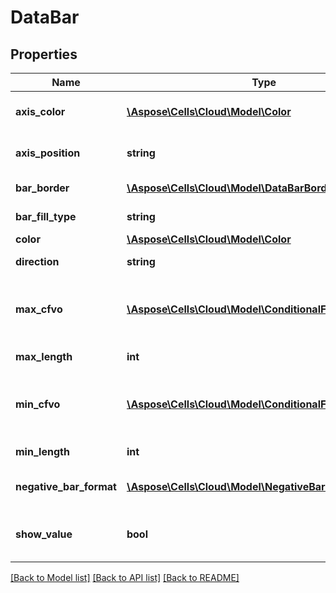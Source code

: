# DataBar

## Properties
Name | Type | Description | Notes
------------ | ------------- | ------------- | -------------
**axis_color** | [**\Aspose\Cells\Cloud\Model\Color**](Color.md) | Gets the color of the axis for cells with conditional formatting as data bars. | [optional] 
**axis_position** | **string** | Gets or sets the position of the axis of the data bars specified by a conditional    formatting rule. | [optional] 
**bar_border** | [**\Aspose\Cells\Cloud\Model\DataBarBorder**](DataBarBorder.md) | Gets an object that specifies the border of a data bar. | [optional] 
**bar_fill_type** | **string** | Gets or sets how a data bar is filled with color. | [optional] 
**color** | [**\Aspose\Cells\Cloud\Model\Color**](Color.md) | Get or set this DataBar&#39;s Color. | [optional] 
**direction** | **string** | Gets or sets the direction the databar is displayed. | [optional] 
**max_cfvo** | [**\Aspose\Cells\Cloud\Model\ConditionalFormattingValue**](ConditionalFormattingValue.md) | Get or set this DataBar&#39;s max value object.  Cannot set null or CFValueObject    with type FormatConditionValueType.Min to it. | [optional] 
**max_length** | **int** | Represents the max length of data bar . | [optional] 
**min_cfvo** | [**\Aspose\Cells\Cloud\Model\ConditionalFormattingValue**](ConditionalFormattingValue.md) | Get or set this DataBar&#39;s min value object.  Cannot set null or CFValueObject   with type FormatConditionValueType.Max to it. | [optional] 
**min_length** | **int** | Represents the min length of data bar . | [optional] 
**negative_bar_format** | [**\Aspose\Cells\Cloud\Model\NegativeBarFormat**](NegativeBarFormat.md) | Gets the NegativeBarFormat object associated with a data bar conditional     formatting rule. | [optional] 
**show_value** | **bool** | Get or set the flag indicating whether to show the values of the cells on   which this data bar is applied.  Default value is true. | [optional] 

[[Back to Model list]](../README.md#documentation-for-models) [[Back to API list]](../README.md#documentation-for-api-endpoints) [[Back to README]](../README.md)


